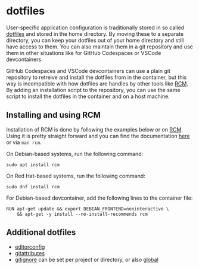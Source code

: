 # dotfiles

User-specific application configuration is traditionally stored in so called [dotfiles][dotfiles] and stored in the home directory. By moving these to a separate directory, you can keep your dotfiles out of your home directory and still have access to them. You can also maintain them in a git repository and use them in other situations like for GitHub Codespaces or VSCode devcontainers.

GitHub Codespaces and VSCode devcontainers can use a plain git repository to retreive and install the dotfiles from in the container, but this way is incompatible with how dotfiles are handles by other tools like [RCM][rcm-repo]. By adding an installation script to the repository, you can use the same script to install the dotfiles in the container and on a host machine.

## Installing and using RCM

Installation of RCM is done by following the examples below or on [RCM][rcm-repo]. Using it is pretty straight forward and you can find the documentation [here][rcm-docs] or via `man rcm`.

On Debian-based systems, run the following command:

```shell
sudo apt install rcm
```

On Red Hat-based systems, run the following command:

```shell
sudo dnf install rcm
```

For Debian-based devcontainer, add the following lines to the container file:

```docker
RUN apt-get update && export DEBIAN_FRONTEND=noninteractive \
    && apt-get -y install --no-install-recommends rcm
```

## Additional dotfiles

* [editorconfig][editorconfig]
* [gitattributes][gitattributes]
* [gitignore][gitignore] can be set per project or directory, or also [global][gitignore-global]

[dotfiles]: https://dotfiles.github.io/
[editorconfig]: https://editorconfig.org/
[gitattributes]: https://github.com/gitattributes/gitattributes
[gitignore]: https://github.com/github/gitignore
[gitignore-global]: https://github.com/github/gitignore/tree/master/Global
[rcm-repo]: https://github.com/thoughtbot/rcm
[rcm-docs]: https://thoughtbot.github.io/rcm/rcm.7.html
